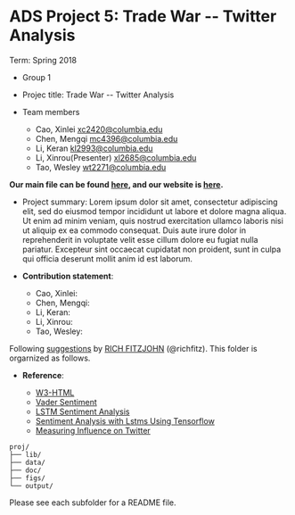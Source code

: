 # ADS Project 5: Trade War -- Twitter Analysis

Term: Spring 2018

+ Group 1
+ Projec title: Trade War -- Twitter Analysis
+ Team members

	+ Cao, Xinlei xc2420@columbia.edu
	+ Chen, Mengqi mc4396@columbia.edu
	+ Li, Keran kl2993@columbia.edu
	+ Li, Xinrou(Presenter) xl2685@columbia.edu
	+ Tao, Wesley wt2271@columbia.edu
	
**Our main file can be found [here](doc/main_file.pdf), and our website is [here](http://statisticspower.ml/).**

+ Project summary: Lorem ipsum dolor sit amet, consectetur adipiscing elit, sed do eiusmod tempor incididunt ut labore et dolore magna aliqua. Ut enim ad minim veniam, quis nostrud exercitation ullamco laboris nisi ut aliquip ex ea commodo consequat. Duis aute irure dolor in reprehenderit in voluptate velit esse cillum dolore eu fugiat nulla pariatur. Excepteur sint occaecat cupidatat non proident, sunt in culpa qui officia deserunt mollit anim id est laborum.
	
+ **Contribution statement**: 
    + Cao, Xinlei:
    + Chen, Mengqi:
    + Li, Keran: 
    + Li, Xinrou:
    + Tao, Wesley:

Following [suggestions](http://nicercode.github.io/blog/2013-04-05-projects/) by [RICH FITZJOHN](http://nicercode.github.io/about/#Team) (@richfitz). This folder is orgarnized as follows.

+ **Reference**: 

	+ [W3-HTML](https://www.w3schools.com/html/default.asp)
	+ [Vader Sentiment](https://github.com/cjhutto/vaderSentiment)
	+ [LSTM Sentiment Analysis](https://github.com/adeshpande3/LSTM-Sentiment-Analysis)
	+ [Sentiment Analysis with Lstms Using Tensorflow]( https://www.oreilly.com/learning/perform-sentiment-analysis-with-lstms-using-tensorflow)
	+ [Measuring Influence on Twitter](http://www.l2f.inesc-id.pt/~fmmb/wiki/uploads/Work/misnis.ref07.pdf)

```
proj/
├── lib/
├── data/
├── doc/
├── figs/
└── output/
```

Please see each subfolder for a README file.
